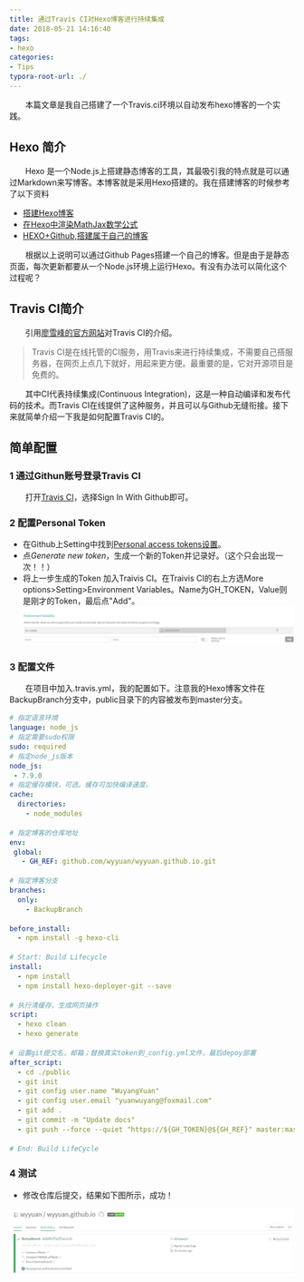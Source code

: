 ```yaml
---
title: 通过Travis CI对Hexo博客进行持续集成
date: 2018-05-21 14:16:40
tags: 
- hexo
categories:
- Tips
typora-root-url: ./
---
```


&emsp;&emsp;本篇文章是我自己搭建了一个Travis.ci环境以自动发布hexo博客的一个实践。

<!-- more -->

## Hexo 简介

&emsp;&emsp;Hexo 是一个Node.js上搭建静态博客的工具，其最吸引我的特点就是可以通过Markdown来写博客。本博客就是采用Hexo搭建的。我在搭建博客的时候参考了以下资料

* [搭建Hexo博客](https://www.jianshu.com/p/2640561e96f8)
* [在Hexo中渲染MathJax数学公式](https://www.jianshu.com/p/7ab21c7f0674)
* [HEXO+Github,搭建属于自己的博客](https://www.jianshu.com/p/465830080ea9)

&emsp;&emsp;根据以上说明可以通过Github Pages搭建一个自己的博客。但是由于是静态页面，每次更新都要从一个Node.js环境上运行Hexo。有没有办法可以简化这个过程呢？

## Travis CI简介

&emsp;&emsp;引用[廖雪峰的官方网站](https://www.liaoxuefeng.com/)对Travis CI的介绍。

>Travis CI是在线托管的CI服务，用Travis来进行持续集成，不需要自己搭服务器，在网页上点几下就好，用起来更方便。最重要的是，它对开源项目是免费的。

&emsp;&emsp;其中CI代表持续集成(Continuous Integration)，这是一种自动编译和发布代码的技术。而Travis CI在线提供了这种服务，并且可以与Github无缝衔接。接下来就简单介绍一下我是如何配置Travis CI的。

## 简单配置

### 1 通过Githun账号登录Travis CI

&emsp;&emsp;打开[Travis CI](https://travis-ci.org/)，选择Sign In With Github即可。

### 2 配置Personal Token

* 在Github上Setting中找到[Personal access tokens设置](https://github.com/settings/tokens)。
* 点*Generate new token*，生成一个新的Token并记录好。（这个只会出现一次！！）
* 将上一步生成的Token 加入Traivis CI。在Traivis CI的右上方选More options>Setting>Environment Variables。Name为GH_TOKEN，Value则是刚才的Token，最后点"Add"。![1](Travis教程/1.jpg)

### 3 配置文件

&emsp;&emsp;在项目中加入.travis.yml，我的配置如下。注意我的Hexo博客文件在BackupBranch分支中，public目录下的内容被发布到master分支。

```yaml
# 指定语言环境
language: node_js
# 指定需要sudo权限
sudo: required
# 指定node_js版本
node_js: 
 - 7.9.0
# 指定缓存模块，可选。缓存可加快编译速度。
cache:
  directories:
    - node_modules

# 指定博客的仓库地址
env:
 global:
   - GH_REF: github.com/wyyuan/wyyuan.github.io.git

# 指定博客分支
branches:
  only:
    - BackupBranch 

before_install:
  - npm install -g hexo-cli

# Start: Build Lifecycle
install:
  - npm install
  - npm install hexo-deployer-git --save

# 执行清缓存，生成网页操作
script:
  - hexo clean
  - hexo generate

# 设置git提交名，邮箱；替换真实token到_config.yml文件，最后depoy部署
after_script:
  - cd ./public
  - git init
  - git config user.name "WuyangYuan"
  - git config user.email "yuanwuyang@foxmail.com"
  - git add .
  - git commit -m "Update docs"
  - git push --force --quiet "https://${GH_TOKEN}@${GH_REF}" master:master

# End: Build LifeCycle
```

### 4 测试

* 修改仓库后提交，结果如下图所示，成功！

![2](Travis教程/2.jpg)






